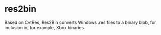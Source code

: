 # res2bin

Based on CvtRes, Res2Bin converts Windows .res files to a binary blob, for inclusion in, for example, Xbox binaries.
